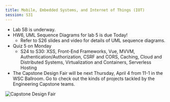 ```yaml
---
title: Mobile, Embedded Systems, and Internet of Things (IOT)
session: S31
---
```


* Lab 5B is underway.
* HW6, UML Sequence Diagrams for lab 5 is due Today!
    * Refer to S26 slides and video for details of UML sequence diagrams.
* Quiz 5 on Monday
    * S24 to S30: XSS, Front-End Frameworks, Vue, MVVM, Authentication/Authorization, CSRF and CORS, Caching, Cloud and Distributed Systems, Virtualization and Containers, Serverless Hosting
* The Capstone Design Fair will be next Thursday, April 4 from 11-1 in the WSC Ballroom. Go to check out the kinds of projects tackled by the Engineering Capstone teams.

![Capstone Design Fair](images/2024-Capstone-Design-Fair.jpg)